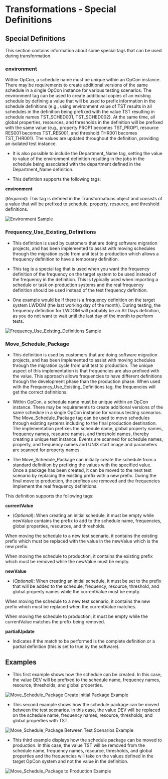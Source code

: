 # Transformations - Special Definitions

## Special Definitions

This section contains information about some special tags that can be used during transformation.

### environment  

Within OpCon, a schedule name must be unique within an OpCon instance. There may be requirements to create additional versions of the same schedule in a single OpCon instance for various testing scenarios. The environment tag can be used to create additional copies of an existing schedule by defining a value that will be used to prefix information in the schedule definitions (e.g., using environment value of TST results in all schedules in the definition being prefixed with the value TST resulting in schedule names TST_SCHED001, TST_SCHED002). At the same time, all global properties, resources, and thresholds in the definition will be prefixed with the same value (e.g., property PROP1 becomes TST_PROP1, resource RES001 becomes TST_RES001, and threshold THR001 becomes TST_THR001). The values are updated throughout the definition, providing an isolated test instance.
 
* It is also possible to include the Department_Name tag, setting the value to value of the environment definition resulting in the jobs in the schedule being associated with the department defined in the Department_Name definition.

* This definition supports the following tags:

**environment**	

(*Required*): This tag is defined in the Transformations object and consists of a value that will be prefixed to schedule, property, resource, and threshold definitions.

![Environment Sample](/img/environment-sample.png)

### Frequency_Use_Existing_Definitions 

* This definition is used by customers that are doing software migration projects, and has been implemented to assist with moving schedules through the migration cycle from unit test to production which allows a frequency definition to have a temporary definition.
 
* This tag is a special tag that is used when you want the frequency definition of the frequency on the target system to be used instead of the frequency in the definition. This is typically used when importing a schedule or task on production systems and the real frequency definition should be used instead of the test frequency definition.

* One example would be if there is a frequency definition on the target system LWDOM (the last working day of the month). During testing, the frequency definition for LWDOM will probably be an All Days definition, as you do not want to wait until the last day of the month to perform tests.

![Frequency_Use_Existing_Definitions Sample](/img/frequency-use-existing-definitions.png)

### Move_Schedule_Package

* This definition is used by customers that are doing software migration projects, and has been implemented to assist with moving schedules through the migration cycle from unit test to production. The unique aspect of this implementation is that frequencies are also prefixed with the value. This approach allows frequencies to have different definitions through the development phase than the production phase. When used with the Frequency_Use_Existing_Definitions tag, the frequencies will get the correct definitions.
 
* Within OpCon, a schedule name must be unique within an OpCon instance. There may be requirements to create additional versions of the same schedule in a single OpCon instance for various testing scenarios. The Move_Schedule_Package tag can be used to move schedules through existing systems including to the final production destination. The implementation prefixes the schedule name, global property names, frequency names, resource names, and threshold names, thereby creating a unique test instance. Events are scanned for schedule names, property, and frequency names and UNIX start image and parameters are scanned for property names.

* The Move_Schedule_Package can initially create the schedule from a standard definition by prefixing the values with the specified value. Once a package has been created, it can be moved to the next test scenario by replacing the existing prefix with a new prefix. During the final move to production, the prefixes are removed and the frequencies implement the real frequency definitions.

This definition supports the following tags:

**currentValue**	

* (*Optional*): When creating an initial schedule, it must be empty while newValue contains the prefix to add to the schedule name, frequencies, global properties, resources, and thresholds.

When moving the schedule to a new test scenario, it contains the existing prefix which must be replaced with the value in the newValue which is the new prefix.

When moving the schedule to production, it contains the existing prefix which must be removed while the newValue must be empty.

**newValue**

* (*Optional*): When creating an initial schedule, it must be set to the prefix that will be added to the schedule, frequency, resource, threshold, and global property names while the currentValue must be empty.

When moving the schedule to a new test scenario, it contains the new prefix which must be replaced when the currentValue matches.

When moving the schedule to production, it must be empty while the currentValue matches the prefix being removed.

**partialUpdate**	

* Indicates if the match to be performed is the complete definition or a partial definition (this is set to true by the software).

## Examples

* This first example shows how the schedule can be created. In this case, the value DEV will be prefixed to the schedule name, frequency names, resource, thresholds, and global properties.

![Move_Schedule_Package Create Initial Package Example](/img/create-initial-package.png)

* This second example shows how the schedule package can be moved between the test scenarios. In this case, the value DEV will be replaced on the schedule name, frequency names, resource, thresholds, and global properties with TST.

![Move_Schedule_Package Between Test Scenarios Example](/img/move-between-test-scenarios.png)

* This third example displays how the schedule package can be moved to production. In this case, the value TST will be removed from the schedule name, frequency names, resource, thresholds, and global properties and the frequencies will take on the values defined in the target OpCon system and not the value in the definition.

![Move_Schedule_Package to Production Example](/img/move-to-production.png)